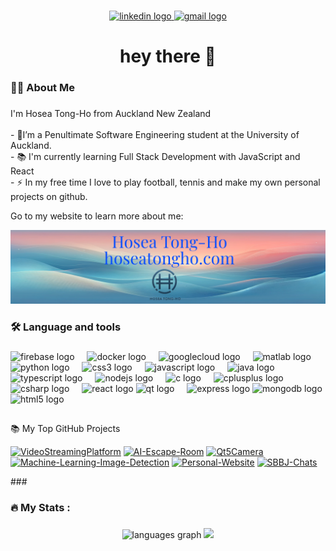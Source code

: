 ###

<div align="center">
  <a href="https://www.linkedin.com/in/hosea-tong-ho-47b468252/" target="_blank">
    <img src="https://img.shields.io/static/v1?message=LinkedIn&logo=linkedin&label=&color=0077B5&logoColor=white&labelColor=&style=for-the-badge" height="25" alt="linkedin logo"  />
  </a>
  <a href="mailto:tonghoanh2005@gmail.com" target="_blank">
    <img src="https://img.shields.io/static/v1?message=Gmail&logo=gmail&label=&color=D14836&logoColor=white&labelColor=&style=for-the-badge" height="25" alt="gmail logo"  />
  </a>
</div>

###  

<h1 align="center">hey there 👋</h1>

###

<h3 align="left">👩‍💻  About Me</h3>

###

<p align="left">I'm Hosea Tong-Ho from Auckland New Zealand<br><br>- 🔭I’m a Penultimate Software Engineering student at the University of Auckland.<br>- 📚 I'm currently learning Full Stack Development with JavaScript and React<br>- ⚡ In my free time I love to play football, tennis and make my own personal projects on github.</p>
<p>Go to my website to learn more about me: </p>
  <a href="https://hoseatongho.com" target="_blank">
  <img src="linkedInBanner.png"></img>
  </a>

### 

<h3 align="left">🛠 Language and tools</h3> 

###

<div align="left">
  <img src="https://cdn.jsdelivr.net/gh/devicons/devicon/icons/firebase/firebase-plain-wordmark.svg" height="40" alt="firebase logo"  />
  <img width="12" />
  <img src="https://cdn.jsdelivr.net/gh/devicons/devicon/icons/docker/docker-plain-wordmark.svg" height="40" alt="docker logo"  />
  <img width="12" />
  <img src="https://cdn.jsdelivr.net/gh/devicons/devicon/icons/googlecloud/googlecloud-original.svg" height="40" alt="googlecloud logo"  />
  <img width="12" />
  <img src="https://cdn.jsdelivr.net/gh/devicons/devicon/icons/matlab/matlab-original.svg" height="40" alt="matlab logo"  />
  <img width="12" />
  <img src="https://cdn.jsdelivr.net/gh/devicons/devicon/icons/python/python-original.svg" height="40" alt="python logo"  />
  <img width="12" />
  <img src="https://cdn.jsdelivr.net/gh/devicons/devicon/icons/css3/css3-original.svg" height="40" alt="css3 logo"  />
  <img width="12" />
  <img src="https://cdn.jsdelivr.net/gh/devicons/devicon/icons/javascript/javascript-original.svg" height="40" alt="javascript logo"  />
  <img width="12" />
  <img src="https://cdn.jsdelivr.net/gh/devicons/devicon/icons/java/java-original.svg" height="40" alt="java logo"  />
  <img width="12" />
  <img src="https://cdn.jsdelivr.net/gh/devicons/devicon/icons/typescript/typescript-original.svg" height="40" alt="typescript logo"  />
  <img width="12" />
  <img src="https://cdn.jsdelivr.net/gh/devicons/devicon/icons/nodejs/nodejs-original.svg" height="40" alt="nodejs logo"  />
  <img width="12" />
  <img src="https://cdn.jsdelivr.net/gh/devicons/devicon/icons/c/c-original.svg" height="40" alt="c logo"  />
  <img width="12" />
  <img src="https://cdn.jsdelivr.net/gh/devicons/devicon/icons/cplusplus/cplusplus-original.svg" height="40" alt="cplusplus logo"  />
  <img width="12" />
  <img src="https://cdn.jsdelivr.net/gh/devicons/devicon/icons/csharp/csharp-original.svg" height="40" alt="csharp logo"  />
  <img width="12" />
  <img src="https://cdn.jsdelivr.net/gh/devicons/devicon/icons/react/react-original.svg" height="40" alt="react logo"  />
  <img src="https://cdn.jsdelivr.net/gh/devicons/devicon/icons/qt/qt-original.svg" height="40" alt="qt logo"  />
  <img width="12" />
  <img src="https://cdn.jsdelivr.net/gh/devicons/devicon/icons/express/express-original.svg" height="40" alt="express logo"  />
  <img src="https://cdn.jsdelivr.net/gh/devicons/devicon/icons/mongodb/mongodb-original.svg" height="40" alt="mongodb logo"  />
  <img src="https://cdn.jsdelivr.net/gh/devicons/devicon/icons/html5/html5-original.svg" height="40" alt="html5 logo"  />
</div>

##
📚 My Top GitHub Projects

<p align="left">
<a href="https://github.com/SirBillyBobJoe/VideoStreamingPlatform"><img width="250" src="https://denvercoder1-github-readme-stats.vercel.app/api/pin/?username=SirBillyBobJoe&repo=VideoStreamingPlatform&theme=react&bg_color=1F222E&title_color=F85D7F&icon_color=F8D866&border_color=404040" alt="VideoStreamingPlatform"></a>
<a href="https://github.com/SirBillyBobJoe/AI-Escape-Room"><img width="250" src="https://denvercoder1-github-readme-stats.vercel.app/api/pin/?username=SirBillyBobJoe&repo=AI-Escape-Room&theme=react&bg_color=1F222E&title_color=F85D7F&icon_color=F8D866&border_color=404040" alt="AI-Escape-Room"></a>
<a href="https://github.com/SirBillyBobJoe/Qt5Camera"><img width="250" src="https://denvercoder1-github-readme-stats.vercel.app/api/pin/?username=SirBillyBobJoe&repo=Qt5Camera&theme=react&bg_color=1F222E&title_color=F85D7F&icon_color=F8D866&border_color=404040" alt="Qt5Camera"></a>
<a href="https://github.com/SirBillyBobJoe/Machine-Learning-Image-Detection"><img width="250" src="https://denvercoder1-github-readme-stats.vercel.app/api/pin/?username=SirBillyBobJoe&repo=Machine-Learning-Image-Detection&theme=react&bg_color=1F222E&title_color=F85D7F&icon_color=F8D866&border_color=404040" alt="Machine-Learning-Image-Detection"></a>
<a href="https://github.com/SirBillyBobJoe/Personal-Website"><img width="250" src="https://denvercoder1-github-readme-stats.vercel.app/api/pin/?username=SirBillyBobJoe&repo=Personal-Website&theme=react&bg_color=1F222E&title_color=F85D7F&icon_color=F8D866&border_color=404040" alt="Personal-Website"></a>
<a href="https://github.com/SirBillyBobJoe/SBBJ-Chats"><img width="250" src="https://denvercoder1-github-readme-stats.vercel.app/api/pin/?username=SirBillyBobJoe&repo=SBBJ-Chats&theme=react&bg_color=1F222E&title_color=F85D7F&icon_color=F8D866&border_color=404040" alt="SBBJ-Chats"></a>
</p>
###

<div align="left">
</div>

###
</div>

###
###

<h3 align="left">🔥   My Stats :</h3>

###

<div align="center">
  <img src="https://github-readme-stats.vercel.app/api/top-langs?username=SirBillyBobJoe&locale=en&hide_title=false&layout=compact&card_width=320&langs_count=6&theme=dracula&hide_border=false&order=2" height="300" alt="languages graph"  />
    <a href="https://leetcode.com/SirBillyBobJoe/" target="_blank"><img src="https://leetcard.jacoblin.cool/SirBillyBobJoe?theme=dark&font=JetBrains%20Mono&border_color=404040" height="255" target="_blank"/>
  </a>
</div>

###
